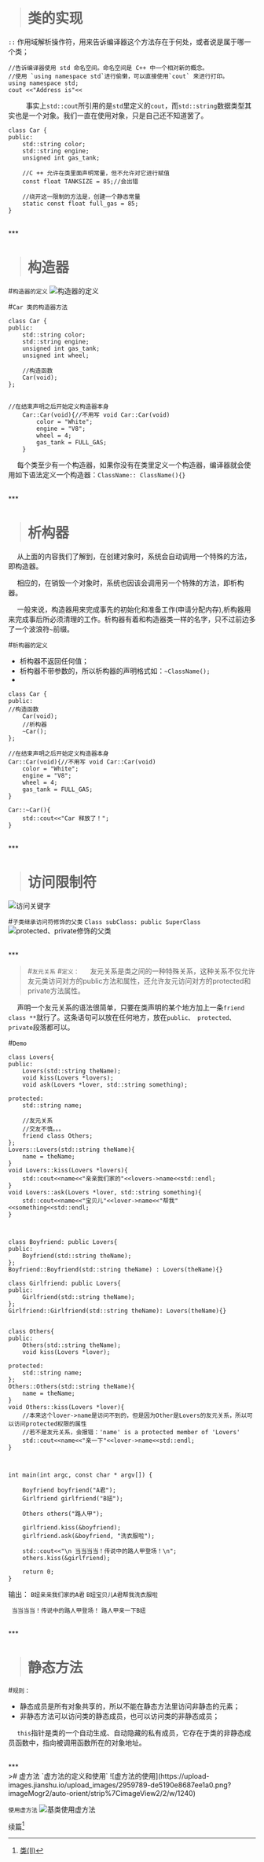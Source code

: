 ># 类的实现

`::`  作用域解析操作符，用来告诉编译器这个方法存在于何处，或者说是属于哪一个类；

```
//告诉编译器使用 std 命名空间。命名空间是 C++ 中一个相对新的概念。
//使用 `using namespace std`进行偷懒，可以直接使用`cout` 来进行打印。
using namespace std;
cout <<"Address is"<<
```
&emsp;
&emsp;  事实上`std::cout`所引用的是`std`里定义的`cout`，而`std::string`数据类型其实也是一个对象。我们一直在使用对象，只是自己还不知道罢了。

```
class Car {
public:
    std::string color;
    std::string engine;
    unsigned int gas_tank;

    //C ++ 允许在类里面声明常量，但不允许对它进行赋值
    const float TANKSIZE = 85;//会出错

    //绕开这一限制的方法是，创建一个静态常量
    static const float full_gas = 85;
}
```



<br/>
***
<br/>



># 构造器
#`构造器的定义`
![构造器的定义](https://upload-images.jianshu.io/upload_images/2959789-16b931e0f80db58c.png?imageMogr2/auto-orient/strip%7CimageView2/2/w/1240)


#`Car 类的构造器方法`
```
class Car {
public:
    std::string color;
    std::string engine;
    unsigned int gas_tank;
    unsigned int wheel;
    
    //构造函数
    Car(void);
};


//在结束声明之后开始定义构造器本身
    Car::Car(void){//不用写 void Car::Car(void)
        color = "White";
        engine = "V8";
        wheel = 4;
        gas_tank = FULL_GAS;
    }
```

&emsp;  每个类至少有一个构造器，如果你没有在类里定义一个构造器，编译器就会使用如下语法定义一个构造器：`ClassName:: ClassName(){}`

<br/>
***
<br/>


># 析构器
&emsp;  从上面的内容我们了解到，在创建对象时，系统会自动调用一个特殊的方法，即构造器。

&emsp;  相应的，在销毁一个对象时，系统也因该会调用另一个特殊的方法，即析构器。

&emsp;  一般来说，构造器用来完成事先的初始化和准备工作(申请分配内存),析构器用来完成事后所必须清理的工作。析构器有着和构造器类一样的名字，只不过前边多了一个波浪符`~`前缀。

#`析构器的定义`
- 析构器不返回任何值；
- 析构器不带参数的，所以析构器的声明格式如：`~ClassName();`
-  
```
class Car {
public:
//构造函数
    Car(void);
    //析构器
    ~Car();
};

//在结束声明之后开始定义构造器本身
Car::Car(void){//不用写 void Car::Car(void)
    color = "White";
    engine = "V8";
    wheel = 4;
    gas_tank = FULL_GAS;
}

Car::~Car(){
    std::cout<<"Car 释放了！";
}

```



<br/>
***
<br/>


># 访问限制符

![访问关键字](https://upload-images.jianshu.io/upload_images/2959789-2e0d60916e995951.png?imageMogr2/auto-orient/strip%7CimageView2/2/w/1240)


#`子类继承访问符修饰的父类`
`Class subClass: public SuperClass`
![protected、private修饰的父类](https://upload-images.jianshu.io/upload_images/2959789-ee8a72c28c41b677.png?imageMogr2/auto-orient/strip%7CimageView2/2/w/1240)





<br/>
***
<br/>

>#`友元关系`
#`定义：`
&emsp;  友元关系是类之间的一种特殊关系，这种关系不仅允许友元类访问对方的public方法和属性，还允许友元访问对方的protected和private方法属性。

&emsp;  声明一个友元关系的语法很简单，只要在类声明的某个地方加上一条`friend class **`就行了。这条语句可以放在任何地方，放在`public、 protected、private`段落都可以。

#`Demo`
```
class Lovers{
public:
    Lovers(std::string theName);
    void kiss(Lovers *lovers);
    void ask(Lovers *lover, std::string something);
    
protected:
    std::string name;
    
    //友元关系
    //交友不慎。。。
    friend class Others;
};
Lovers::Lovers(std::string theName){
    name = theName;
}
void Lovers::kiss(Lovers *lovers){
    std::cout<<name<<"亲亲我们家的"<<lovers->name<<std::endl;
}
void Lovers::ask(Lovers *lover, std::string something){
    std::cout<<name<<"宝贝儿"<<lover->name<<"帮我"<<something<<std::endl;
}



class Boyfriend: public Lovers{
public:
    Boyfriend(std::string theName);
};
Boyfriend::Boyfriend(std::string theName) : Lovers(theName){}

class Girlfriend: public Lovers{
public:
    Girlfriend(std::string theName);
};
Girlfriend::Girlfriend(std::string theName): Lovers(theName){}


class Others{
public:
    Others(std::string theName);
    void kiss(Lovers *lover);
    
protected:
    std::string name;
};
Others::Others(std::string theName){
    name = theName;
}
void Others::kiss(Lovers *lover){
    //本来这个lover->name是访问不到的，但是因为Other是Lovers的友元关系，所以可以访问protected权限的属性
    //若不是友元关系，会报错：'name' is a protected member of 'Lovers'
    std::cout<<name<<"亲一下"<<lover->name<<std::endl;
}



int main(int argc, const char * argv[]) {
    
    Boyfriend boyfriend("A君");
    Girlfriend girlfriend("B妞");
    
    Others others("路人甲");
    
    girlfriend.kiss(&boyfriend);
    girlfriend.ask(&boyfriend, "洗衣服啦");
    
    std::cout<<"\n 当当当当！传说中的路人甲登场！\n";
    others.kiss(&girlfriend);
    
    return 0;
}
```
输出：
`B妞亲亲我们家的A君`
`B妞宝贝儿A君帮我洗衣服啦`

` 当当当当！传说中的路人甲登场！`
`路人甲亲一下B妞`



<br/>
***
<br/>

># 静态方法
#`规则：`
- 静态成员是所有对象共享的，所以不能在静态方法里访问非静态的元素；
-  非静态方法可以访问类的静态成员，也可以访问类的非静态成员；

&emsp;  `this`指针是类的一个自动生成、自动隐藏的私有成员，它存在于类的非静态成员函数中，指向被调用函数所在的对象地址。





<br/>
***
<br/>
># 虚方法
`虚方法的定义和使用`
![虚方法的使用](https://upload-images.jianshu.io/upload_images/2959789-de5190e8687ee1a0.png?imageMogr2/auto-orient/strip%7CimageView2/2/w/1240)


`使用虚方法`
![基类使用虚方法](https://upload-images.jianshu.io/upload_images/2959789-a579fc62204c926f.png?imageMogr2/auto-orient/strip%7CimageView2/2/w/1240)


续篇[^fn1]
[^fn1]:[类(II)](https://www.jianshu.com/p/349ba7122f3a)
